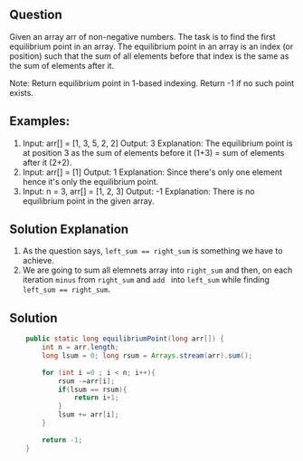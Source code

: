 ## Question 
Given an array arr of non-negative numbers. The task is to find the first equilibrium point in an array. The equilibrium point in an array is an index (or position) such that the sum of all elements before that index is the same as the sum of elements after it.

Note: Return equilibrium point in 1-based indexing. Return -1 if no such point exists. 

## Examples:
1. Input: arr[] = [1, 3, 5, 2, 2]
Output: 3 
Explanation: The equilibrium point is at position 3 as the sum of elements before it (1+3) = sum of elements after it (2+2). 
2. Input: arr[] = [1]
Output: 1
Explanation: Since there's only one element hence it's only the equilibrium point.
3. Input: n = 3, arr[] = [1, 2, 3]
Output: -1
Explanation: There is no equilibrium point in the given array.

## Solution Explanation
1. As the question says, `left_sum == right_sum` is something we have to achieve.
2. We are going to sum all elemnets array into `right_sum` and then, on each iteration `minus` from `right_sum` and `add ` into `left_sum` while finding `left_sum == right_sum`.

## Solution
```java 
    public static long equilibriumPoint(long arr[]) {
        int n = arr.length;
        long lsum = 0; long rsum = Arrays.stream(arr).sum();
        
        for (int i =0 ; i < n; i++){
            rsum -=arr[i];
            if(lsum == rsum){
                return i+1;
            }
            lsum += arr[i];
        }
        
        return -1;
    }

```